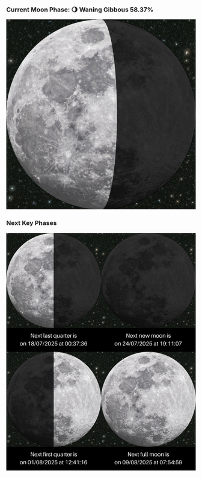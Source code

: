### Current Moon Phase: 🌖 Waning Gibbous 58.37%
![Moon Phase](moonphase.png)
### Next Key Phases
![Gallery](gallery.png)